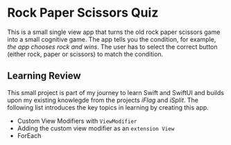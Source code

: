 # Rock Paper Scissors Quiz

This is a small single view app that turns the old rock paper scissors game into a small cognitive game. The app tells you the condition, for example, *the app chooses rock and wins*. The user has to select the correct button (either rock, paper or scissors) to match the condition.

## Learning Review
This small project is part of my journey to learn Swift and SwiftUI and builds upon my existing knowlegde from the projects *iFlag* and *iSplit*. The following list introduces the key topics in learning by creating this app.

- Custom View Modifiers with `ViewModifier`
- Adding the custom view modifier as an `extension View`
- ForEach
